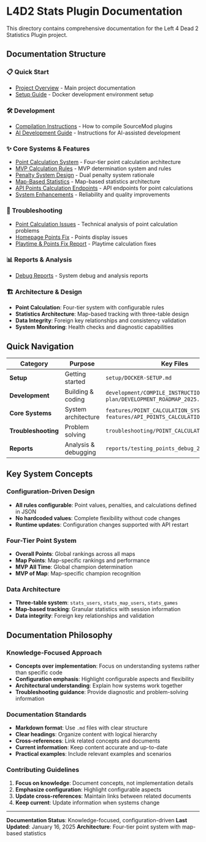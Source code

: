 # L4D2 Stats Plugin Documentation

This directory contains comprehensive documentation for the Left 4 Dead 2 Statistics Plugin project.

## Documentation Structure

### 📋 Quick Start
- [Project Overview](../README.md) - Main project documentation
- [Setup Guide](setup/DOCKER-SETUP.md) - Docker development environment setup

### 🛠️ Development
- [Compilation Instructions](development/COMPILE_INSTRUCTIONS.md) - How to compile SourceMod plugins
- [AI Development Guide](../CLAUDE.md) - Instructions for AI-assisted development

### ✨ Core Systems & Features
- [Point Calculation System](features/POINT_CALCULATION_SYSTEM.md) - Four-tier point calculation architecture
- [MVP Calculation Rules](features/MVP_CALCULATION_RULES.md) - MVP determination system and rules
- [Penalty System Design](features/PENALTY_SYSTEM_DESIGN.md) - Dual penalty system rationale
- [Map-Based Statistics](features/MAP_BASED_STATISTICS_ARCHITECTURE.md) - Map-based statistics architecture
- [API Points Calculation Endpoints](features/API_POINTS_CALCULATION_ENDPOINTS.md) - API endpoints for point calculations
- [System Enhancements](features/ENHANCEMENT_IMPROVEMENTS.md) - Reliability and quality improvements

### 🔧 Troubleshooting
- [Point Calculation Issues](troubleshooting/POINT_CALCULATION_ISSUES.md) - Technical analysis of point calculation problems
- [Homepage Points Fix](troubleshooting/HOMEPAGE_POINTS_FIX.md) - Points display issues
- [Playtime & Points Fix Report](troubleshooting/PLAYTIME_AND_POINTS_FIX_REPORT.md) - Playtime calculation fixes

### 📊 Reports & Analysis
- [Debug Reports](reports/) - System debug and analysis reports

### 🏗️ Architecture & Design
- **Point Calculation**: Four-tier system with configurable rules
- **Statistics Architecture**: Map-based tracking with three-table design
- **Data Integrity**: Foreign key relationships and consistency validation
- **System Monitoring**: Health checks and diagnostic capabilities

## Quick Navigation

| Category | Purpose | Key Files |
|----------|---------|-----------|
| **Setup** | Getting started | `setup/DOCKER-SETUP.md` |
| **Development** | Building & coding | `development/COMPILE_INSTRUCTIONS.md`, `plan/DEVELOPMENT_ROADMAP_2025.md` |
| **Core Systems** | System architecture | `features/POINT_CALCULATION_SYSTEM.md`, `features/API_POINTS_CALCULATION_ENDPOINTS.md` |
| **Troubleshooting** | Problem solving | `troubleshooting/POINT_CALCULATION_ISSUES.md` |
| **Reports** | Analysis & debugging | `reports/testing_points_debug_20250715.md` |

## Key System Concepts

### Configuration-Driven Design
- **All rules configurable**: Point values, penalties, and calculations defined in JSON
- **No hardcoded values**: Complete flexibility without code changes
- **Runtime updates**: Configuration changes supported with API restart

### Four-Tier Point System
- **Overall Points**: Global rankings across all maps
- **Map Points**: Map-specific rankings and performance
- **MVP All Time**: Global champion determination
- **MVP of Map**: Map-specific champion recognition

### Data Architecture
- **Three-table system**: `stats_users`, `stats_map_users`, `stats_games`
- **Map-based tracking**: Granular statistics with session information
- **Data integrity**: Foreign key relationships and validation

## Documentation Philosophy

### Knowledge-Focused Approach
- **Concepts over implementation**: Focus on understanding systems rather than specific code
- **Configuration emphasis**: Highlight configurable aspects and flexibility
- **Architectural understanding**: Explain how systems work together
- **Troubleshooting guidance**: Provide diagnostic and problem-solving information

### Documentation Standards
- **Markdown format**: Use `.md` files with clear structure
- **Clear headings**: Organize content with logical hierarchy
- **Cross-references**: Link related concepts and documents
- **Current information**: Keep content accurate and up-to-date
- **Practical examples**: Include relevant examples and scenarios

### Contributing Guidelines
1. **Focus on knowledge**: Document concepts, not implementation details
2. **Emphasize configuration**: Highlight configurable aspects
3. **Update cross-references**: Maintain links between related documents
4. **Keep current**: Update information when systems change

---

**Documentation Status**: Knowledge-focused, configuration-driven
**Last Updated**: January 16, 2025
**Architecture**: Four-tier point system with map-based statistics